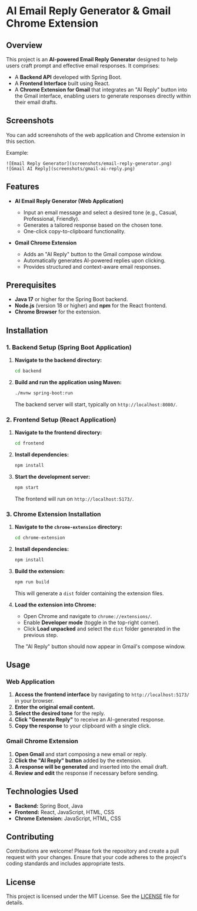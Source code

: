 # AI Email Reply Generator & Gmail Chrome Extension

## Overview

This project is an **AI-powered Email Reply Generator** designed to help users craft prompt and effective email responses. It comprises:

- A **Backend API** developed with Spring Boot.
- A **Frontend Interface** built using React.
- A **Chrome Extension for Gmail** that integrates an "AI Reply" button into the Gmail interface, enabling users to generate responses directly within their email drafts.

## Screenshots
You can add screenshots of the web application and Chrome extension in this section.

Example:
```
![Email Reply Generator](screenshots/email-reply-generator.png)
![Gmail AI Reply](screenshots/gmail-ai-reply.png)
```

## Features

- **AI Email Reply Generator (Web Application)**
  - Input an email message and select a desired tone (e.g., Casual, Professional, Friendly).
  - Generates a tailored response based on the chosen tone.
  - One-click copy-to-clipboard functionality.

- **Gmail Chrome Extension**
  - Adds an "AI Reply" button to the Gmail compose window.
  - Automatically generates AI-powered replies upon clicking.
  - Provides structured and context-aware email responses.

## Prerequisites

- **Java 17** or higher for the Spring Boot backend.
- **Node.js** (version 18 or higher) and **npm** for the React frontend.
- **Chrome Browser** for the extension.

## Installation

### 1. Backend Setup (Spring Boot Application)

1. **Navigate to the backend directory:**
   ```bash
   cd backend
   ```

2. **Build and run the application using Maven:**
   ```bash
   ./mvnw spring-boot:run
   ```
   The backend server will start, typically on `http://localhost:8080/`.

### 2. Frontend Setup (React Application)

1. **Navigate to the frontend directory:**
   ```bash
   cd frontend
   ```

2. **Install dependencies:**
   ```bash
   npm install
   ```

3. **Start the development server:**
   ```bash
   npm start
   ```
   The frontend will run on `http://localhost:5173/`.

### 3. Chrome Extension Installation

1. **Navigate to the `chrome-extension` directory:**
   ```bash
   cd chrome-extension
   ```

2. **Install dependencies:**
   ```bash
   npm install
   ```

3. **Build the extension:**
   ```bash
   npm run build
   ```
   This will generate a `dist` folder containing the extension files.

4. **Load the extension into Chrome:**
   - Open Chrome and navigate to `chrome://extensions/`.
   - Enable **Developer mode** (toggle in the top-right corner).
   - Click **Load unpacked** and select the `dist` folder generated in the previous step.

   The "AI Reply" button should now appear in Gmail's compose window.

## Usage

### Web Application

1. **Access the frontend interface** by navigating to `http://localhost:5173/` in your browser.
2. **Enter the original email content.**
3. **Select the desired tone** for the reply.
4. **Click "Generate Reply"** to receive an AI-generated response.
5. **Copy the response** to your clipboard with a single click.

### Gmail Chrome Extension

1. **Open Gmail** and start composing a new email or reply.
2. **Click the "AI Reply" button** added by the extension.
3. **A response will be generated** and inserted into the email draft.
4. **Review and edit** the response if necessary before sending.

## Technologies Used

- **Backend:** Spring Boot, Java
- **Frontend:** React, JavaScript, HTML, CSS
- **Chrome Extension:** JavaScript, HTML, CSS

## Contributing

Contributions are welcome! Please fork the repository and create a pull request with your changes. Ensure that your code adheres to the project's coding standards and includes appropriate tests.

## License

This project is licensed under the MIT License. See the [LICENSE](LICENSE) file for details.